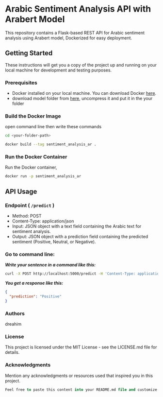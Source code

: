 # Arabic Sentiment Analysis API with Arabert Model

This repository contains a Flask-based REST API for Arabic sentiment analysis using Arabert model, Dockerized for easy deployment.

## Getting Started

These instructions will get you a copy of the project up and running on your local machine for development and testing purposes.

### Prerequisites

- Docker installed on your local machine. You can download Docker [here](https://www.docker.com/products/docker-desktop).
- download model folder from [here](), uncompress it and put it in the your folder

<!-- ### Installing

Clone the repository to your local machine:

```bash
git clone <repository_url>
cd <repository_directory>
``` -->

### Build the Docker Image
open command line then write these commands


```bash
cd <your-folder-path>
```

```bash
docker build --tag sentiment_analysis_ar .
```


### Run the Docker Container
Run the Docker container,

<!-- ###### *mapping your machine's port 5000 to the container's port 5000:* -->


```bash
docker run -p sentiment_analysis_ar
```
<!-- ```bash
docker run -p 5000:5000 sentiment_analysis_ar
``` -->
<!-- The API should now be running and accessible locally at http://localhost:5000. -->



## API Usage

###  **Endpoint** ( `/predict` )

- Method: POST
- Content-Type: application/json
- Input: JSON object with a text field containing the Arabic text for sentiment analysis.
- Output: JSON object with a prediction field containing the predicted sentiment (Positive, Neutral, or Negative).

### **Go to command line:**

***Write your sentence in a command like this:***
```bash
curl -X POST http://localhost:5000/predict -H 'Content-Type: application/json' -d '{"text":"المنتج حقكم مرة حلو!"}'
```
***You get a response like this:***
```json
{
  "prediction": "Positive"
}
```

### Authors
dreahim

### License
This project is licensed under the MIT License - see the LICENSE.md file for details.


### Acknowledgments
Mention any acknowledgments or resources used that inspired you in this project.

```sql
Feel free to paste this content into your README.md file and customize it as per your specific project details and implementation.
```